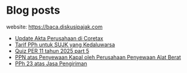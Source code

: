# Blog posts

website: https://baca.diskusipajak.com

<!-- BLOG-POST-LIST:START -->
- [Update Akta Perusahaan di Coretax](https://baca.diskusipajak.com/update-akta-perusahaan-di-coretax/)
- [Tarif PPh untuk SUJK yang Kedaluwarsa](https://baca.diskusipajak.com/tarif-pph-untuk-sujk-yang-kedaluwarsa/)
- [Quiz PER 11 tahun 2025 part 5](https://baca.diskusipajak.com/quiz-per-11-tahun-2025-part-5/)
- [PPN atas Penyewaan Kapal oleh Perusahaan Penyewaan Alat Berat](https://baca.diskusipajak.com/ppn-atas-penyewaan-kapal-oleh-perusahaan-penyewaan-alat-berat/)
- [PPh 23 atas Jasa Pengiriman](https://baca.diskusipajak.com/pph-23-atas-jasa-pengiriman/)
<!-- BLOG-POST-LIST:END -->

<!--
**kelaspajak/kelaspajak** is a ✨ _special_ ✨ repository because its `README.md` (this file) appears on your GitHub profile.

Here are some ideas to get you started:

- 🔭 I’m currently working on ...
- 🌱 I’m currently learning ...
- 👯 I’m looking to collaborate on ...
- 🤔 I’m looking for help with ...
- 💬 Ask me about ...
- 📫 How to reach me: ...
- 😄 Pronouns: ...
- ⚡ Fun fact: ...
-->
